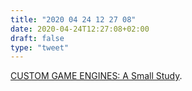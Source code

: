 ```yaml
---
title: "2020 04 24 12 27 08"
date: 2020-04-24T12:27:08+02:00
draft: false
type: "tweet"
---
```

[CUSTOM GAME ENGINES: A Small Study](https://gist.github.com/raysan5/909dc6cf33ed40223eb0dfe625c0de74).
